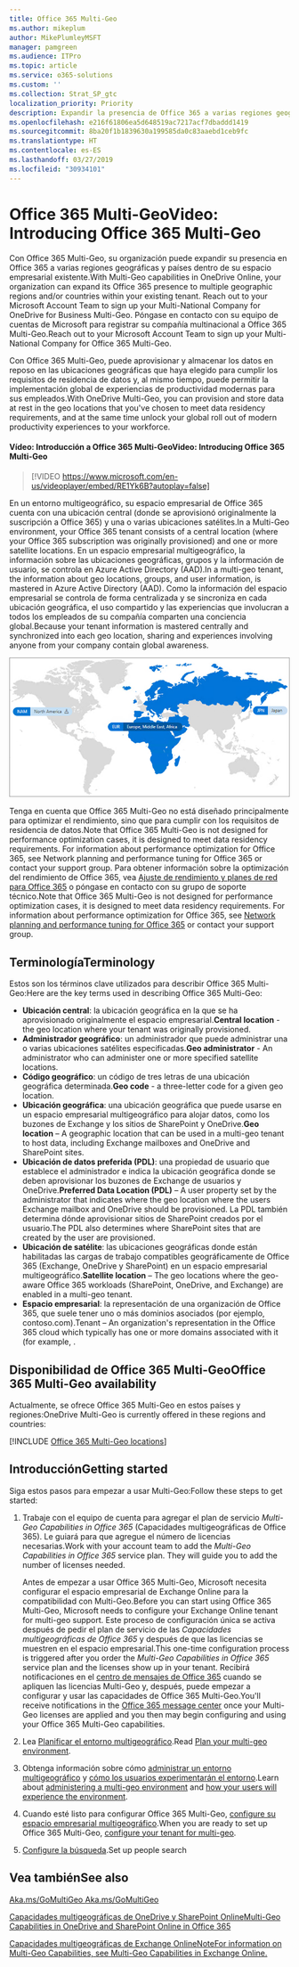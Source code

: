 ```yaml
---
title: Office 365 Multi-Geo
ms.author: mikeplum
author: MikePlumleyMSFT
manager: pamgreen
ms.audience: ITPro
ms.topic: article
ms.service: o365-solutions
ms.custom: ''
ms.collection: Strat_SP_gtc
localization_priority: Priority
description: Expandir la presencia de Office 365 a varias regiones geográficas con Office 365 Multi-Geo.
ms.openlocfilehash: e216f61806ea5d648519ac7217acf7dbaddd1419
ms.sourcegitcommit: 8ba20f1b1839630a199585da0c83aaebd1ceb9fc
ms.translationtype: HT
ms.contentlocale: es-ES
ms.lasthandoff: 03/27/2019
ms.locfileid: "30934101"
---
```

# <a name="office-365-multi-geo"></a><span data-ttu-id="5fdeb-103">Office 365 Multi-Geo</span><span class="sxs-lookup"><span data-stu-id="5fdeb-103">Video: Introducing Office 365 Multi-Geo</span></span>

<span data-ttu-id="5fdeb-104">Con Office 365 Multi-Geo, su organización puede expandir su presencia en Office 365 a varias regiones geográficas y países dentro de su espacio empresarial existente.</span><span class="sxs-lookup"><span data-stu-id="5fdeb-104">With Multi-Geo capabilities in OneDrive Online, your organization can expand its Office 365 presence to multiple geographic regions and/or countries within your existing tenant. Reach out to your Microsoft Account Team to sign up your Multi-National Company for OneDrive for Business Multi-Geo.</span></span> <span data-ttu-id="5fdeb-105">Póngase en contacto con su equipo de cuentas de Microsoft para registrar su compañía multinacional a Office 365 Multi-Geo.</span><span class="sxs-lookup"><span data-stu-id="5fdeb-105">Reach out to your Microsoft Account Team to sign up your Multi-National Company for Office 365 Multi-Geo.</span></span>
  
<span data-ttu-id="5fdeb-106">Con Office 365 Multi-Geo, puede aprovisionar y almacenar los datos en reposo en las ubicaciones geográficas que haya elegido para cumplir los requisitos de residencia de datos y, al mismo tiempo, puede permitir la implementación global de experiencias de productividad modernas para sus empleados.</span><span class="sxs-lookup"><span data-stu-id="5fdeb-106">With OneDrive Multi-Geo, you can provision and store data at rest in the geo locations that you've chosen to meet data residency requirements, and at the same time unlock your global roll out of modern productivity experiences to your workforce.</span></span>

#### <a name="video-introducing-office-365-multi-geo"></a><span data-ttu-id="5fdeb-107">Vídeo: Introducción a Office 365 Multi-Geo</span><span class="sxs-lookup"><span data-stu-id="5fdeb-107">Video: Introducing Office 365 Multi-Geo</span></span>

> [!VIDEO https://www.microsoft.com/en-us/videoplayer/embed/RE1Yk6B?autoplay=false]

<span data-ttu-id="5fdeb-108">En un entorno multigeográfico, su espacio empresarial de Office 365 cuenta con una ubicación central (donde se aprovisionó originalmente la suscripción a Office 365) y una o varias ubicaciones satélites.</span><span class="sxs-lookup"><span data-stu-id="5fdeb-108">In a Multi-Geo environment, your Office 365 tenant consists of a central location (where your Office 365 subscription was originally provisioned) and one or more satellite locations.</span></span> <span data-ttu-id="5fdeb-109">En un espacio empresarial multigeográfico, la información sobre las ubicaciones geográficas, grupos y la información de usuario, se controla en Azure Active Directory (AAD).</span><span class="sxs-lookup"><span data-stu-id="5fdeb-109">In a multi-geo tenant, the information about geo locations, groups, and user information, is mastered in Azure Active Directory (AAD).</span></span> <span data-ttu-id="5fdeb-110">Como la información del espacio empresarial se controla de forma centralizada y se sincroniza en cada ubicación geográfica, el uso compartido y las experiencias que involucran a todos los empleados de su compañía comparten una conciencia global.</span><span class="sxs-lookup"><span data-stu-id="5fdeb-110">Because your tenant information is mastered centrally and synchronized into each geo location, sharing and experiences involving anyone from your company contain global awareness.</span></span>

![Captura de pantalla del mapa multigeográfico desde el Centro de administración de SharePoint Online](media/multi-geo-world-map.png)

<span data-ttu-id="5fdeb-112">Tenga en cuenta que Office 365 Multi-Geo no está diseñado principalmente para optimizar el rendimiento, sino que para cumplir con los requisitos de residencia de datos.</span><span class="sxs-lookup"><span data-stu-id="5fdeb-112">Note that Office 365 Multi-Geo is not designed for performance optimization cases, it is designed to meet data residency requirements. For information about performance optimization for Office 365, see Network planning and performance tuning for Office 365 or contact your support group.</span></span> <span data-ttu-id="5fdeb-113">Para obtener información sobre la optimización del rendimiento de Office 365, vea [Ajuste de rendimiento y planes de red para Office 365](https://support.office.com/article/e5f1228c-da3c-4654-bf16-d163daee8848) o póngase en contacto con su grupo de soporte técnico.</span><span class="sxs-lookup"><span data-stu-id="5fdeb-113">Note that Office 365 Multi-Geo is not designed for performance optimization cases, it is designed to meet data residency requirements. For information about performance optimization for Office 365, see [Network planning and performance tuning for Office 365](https://support.office.com/article/e5f1228c-da3c-4654-bf16-d163daee8848) or contact your support group.</span></span>

## <a name="terminology"></a><span data-ttu-id="5fdeb-114">Terminología</span><span class="sxs-lookup"><span data-stu-id="5fdeb-114">Terminology</span></span>

<span data-ttu-id="5fdeb-115">Estos son los términos clave utilizados para describir Office 365 Multi-Geo:</span><span class="sxs-lookup"><span data-stu-id="5fdeb-115">Here are the key terms used in describing Office 365 Multi-Geo:</span></span>

- <span data-ttu-id="5fdeb-116">**Ubicación central**: la ubicación geográfica en la que se ha aprovisionado originalmente el espacio empresarial.</span><span class="sxs-lookup"><span data-stu-id="5fdeb-116">**Central location** - the geo location where your tenant was originally provisioned.</span></span>
- <span data-ttu-id="5fdeb-117">**Administrador geográfico**: un administrador que puede administrar una o varias ubicaciones satélites especificadas.</span><span class="sxs-lookup"><span data-stu-id="5fdeb-117">**Geo administrator** - An administrator who can administer one or more specified satellite locations.</span></span>
- <span data-ttu-id="5fdeb-118">**Código geográfico**: un código de tres letras de una ubicación geográfica determinada.</span><span class="sxs-lookup"><span data-stu-id="5fdeb-118">**Geo code** - a three-letter code for a given geo location.</span></span>
- <span data-ttu-id="5fdeb-119">**Ubicación geográfica**: una ubicación geográfica que puede usarse en un espacio empresarial multigeográfico para alojar datos, como los buzones de Exchange y los sitios de SharePoint y OneDrive.</span><span class="sxs-lookup"><span data-stu-id="5fdeb-119">**Geo location** – A geographic location that can be used in a multi-geo tenant to host data, including Exchange mailboxes and OneDrive and SharePoint sites.</span></span>
- <span data-ttu-id="5fdeb-120">**Ubicación de datos preferida (PDL)**: una propiedad de usuario que establece el administrador e indica la ubicación geográfica donde se deben aprovisionar los buzones de Exchange de usuarios y OneDrive.</span><span class="sxs-lookup"><span data-stu-id="5fdeb-120">**Preferred Data Location (PDL)** – A user property set by the administrator that indicates where the geo location where the users Exchange mailbox and OneDrive should be provisioned.</span></span> <span data-ttu-id="5fdeb-121">La PDL también determina dónde aprovisionar sitios de SharePoint creados por el usuario.</span><span class="sxs-lookup"><span data-stu-id="5fdeb-121">The PDL also determines where SharePoint sites that are created by the user are provisioned.</span></span>
- <span data-ttu-id="5fdeb-122">**Ubicación de satélite**: las ubicaciones geográficas donde están habilitadas las cargas de trabajo compatibles geográficamente de Office 365 (Exchange, OneDrive y SharePoint) en un espacio empresarial multigeográfico.</span><span class="sxs-lookup"><span data-stu-id="5fdeb-122">**Satellite location** – The geo locations where the geo-aware Office 365 workloads (SharePoint, OneDrive, and Exchange) are enabled in a multi-geo tenant.</span></span>
- <span data-ttu-id="5fdeb-123">**Espacio empresarial**: la representación de una organización de Office 365, que suele tener uno o más dominios asociados (por ejemplo, contoso.com).</span><span class="sxs-lookup"><span data-stu-id="5fdeb-123">Tenant – An organization's representation in the Office 365 cloud which typically has one or more domains associated with it (for example, .</span></span>

## <a name="office-365-multi-geo-availability"></a><span data-ttu-id="5fdeb-124">Disponibilidad de Office 365 Multi-Geo</span><span class="sxs-lookup"><span data-stu-id="5fdeb-124">Office 365 Multi-Geo availability</span></span>

<span data-ttu-id="5fdeb-125">Actualmente, se ofrece Office 365 Multi-Geo en estos países y regiones:</span><span class="sxs-lookup"><span data-stu-id="5fdeb-125">OneDrive Multi-Geo is currently offered in these regions and countries:</span></span>

[!INCLUDE [Office 365 Multi-Geo locations](includes/office-365-multi-geo-locations.md)]

## <a name="getting-started"></a><span data-ttu-id="5fdeb-126">Introducción</span><span class="sxs-lookup"><span data-stu-id="5fdeb-126">Getting started</span></span>

<span data-ttu-id="5fdeb-127">Siga estos pasos para empezar a usar Multi-Geo:</span><span class="sxs-lookup"><span data-stu-id="5fdeb-127">Follow these steps to get started:</span></span>

1. <span data-ttu-id="5fdeb-p105">Trabaje con el equipo de cuenta para agregar el plan de servicio _Multi-Geo Capabilities in Office 365_ (Capacidades multigeográficas de Office 365). Le guiará para que agregue el número de licencias necesarias.</span><span class="sxs-lookup"><span data-stu-id="5fdeb-p105">Work with your account team to add the _Multi-Geo Capabilities in Office 365_ service plan. They will guide you to add the number of licenses needed.</span></span>

   <span data-ttu-id="5fdeb-130">Antes de empezar a usar Office 365 Multi-Geo, Microsoft necesita configurar el espacio empresarial de Exchange Online para la compatibilidad con Multi-Geo.</span><span class="sxs-lookup"><span data-stu-id="5fdeb-130">Before you can start using Office 365 Multi-Geo, Microsoft needs to configure your Exchange Online tenant for multi-geo support.</span></span> <span data-ttu-id="5fdeb-131">Este proceso de configuración única se activa después de pedir el plan de servicio de las *Capacidades multigeográficas de Office 365* y después de que las licencias se muestren en el espacio empresarial.</span><span class="sxs-lookup"><span data-stu-id="5fdeb-131">This one-time configuration process is triggered after you order the *Multi-Geo Capabilities in Office 365* service plan and the licenses show up in your tenant.</span></span> <span data-ttu-id="5fdeb-132">Recibirá notificaciones en el [centro de mensajes de Office 365](https://support.office.com/article/38FB3333-BFCC-4340-A37B-DEDA509C2093) cuando se apliquen las licencias Multi-Geo y, después, puede empezar a configurar y usar las capacidades de Office 365 Multi-Geo.</span><span class="sxs-lookup"><span data-stu-id="5fdeb-132">You'll receive notifications in the [Office 365 message center](https://support.office.com/article/38FB3333-BFCC-4340-A37B-DEDA509C2093) once your Multi-Geo licenses are applied and you then may begin configuring and using your Office 365 Multi-Geo capabilities.</span></span>

2. <span data-ttu-id="5fdeb-133">Lea [Planificar el entorno multigeográfico](plan-for-multi-geo.md).</span><span class="sxs-lookup"><span data-stu-id="5fdeb-133">Read [Plan your multi-geo environment](plan-for-multi-geo.md).</span></span>

3. <span data-ttu-id="5fdeb-134">Obtenga información sobre cómo [administrar un entorno multigeográfico](administering-a-multi-geo-environment.md) y [cómo los usuarios experimentarán el entorno](multi-geo-user-experience.md).</span><span class="sxs-lookup"><span data-stu-id="5fdeb-134">Learn about [administering a multi-geo environment](administering-a-multi-geo-environment.md) and [how your users will experience the environment](multi-geo-user-experience.md).</span></span>

4. <span data-ttu-id="5fdeb-135">Cuando esté listo para configurar Office 365 Multi-Geo, [configure su espacio empresarial multigeográfico](multi-geo-tenant-configuration.md).</span><span class="sxs-lookup"><span data-stu-id="5fdeb-135">When you are ready to set up Office 365 Multi-Geo, [configure your tenant for multi-geo](multi-geo-tenant-configuration.md).</span></span>

5. <span data-ttu-id="5fdeb-136">[Configure la búsqueda](configure-search-for-multi-geo.md).</span><span class="sxs-lookup"><span data-stu-id="5fdeb-136">[](configure-search-for-multi-geo.md)Set up people search</span></span>

## <a name="see-also"></a><span data-ttu-id="5fdeb-137">Vea también</span><span class="sxs-lookup"><span data-stu-id="5fdeb-137">See also</span></span>

[<span data-ttu-id="5fdeb-138">Aka.ms/GoMultiGeo </span><span class="sxs-lookup"><span data-stu-id="5fdeb-138">Aka.ms/GoMultiGeo </span></span>](https://Aka.ms/GoMultiGeo)

[<span data-ttu-id="5fdeb-139">Capacidades multigeográficas de OneDrive y SharePoint Online</span><span class="sxs-lookup"><span data-stu-id="5fdeb-139">Multi-Geo Capabilities in OneDrive and SharePoint Online in Office 365</span></span>](multi-geo-capabilities-in-onedrive-and-sharepoint-online-in-office-365.md)

[<span data-ttu-id="5fdeb-140">Capacidades multigeográficas de Exchange Online</span><span class="sxs-lookup"><span data-stu-id="5fdeb-140">NoteFor information on Multi-Geo Capabilities, see Multi-Geo Capabilities in Exchange Online.</span></span>](multi-geo-capabilities-in-exchange-online.md)
